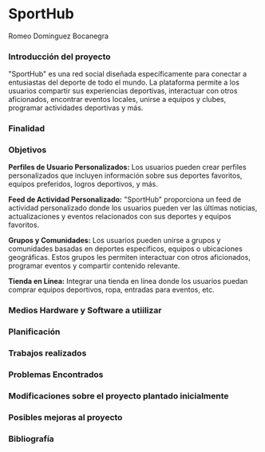 # SportHub
Romeo Dominguez Bocanegra

### Introducción del proyecto
"SportHub" es una red social diseñada específicamente para conectar a entusiastas del deporte de todo el mundo. La plataforma permite a los usuarios compartir sus experiencias deportivas, interactuar con otros aficionados, encontrar eventos locales, unirse a equipos y clubes, programar actividades deportivas y más.
### Finalidad
### Objetivos
**Perfiles de Usuario Personalizados:** Los usuarios pueden crear perfiles personalizados que incluyen información sobre sus deportes favoritos, equipos preferidos, logros deportivos, y más.

**Feed de Actividad Personalizado:** "SportHub" proporciona un feed de actividad personalizado donde los usuarios pueden ver las últimas noticias, actualizaciones y eventos relacionados con sus deportes y equipos favoritos.

**Grupos y Comunidades:** Los usuarios pueden unirse a grupos y comunidades basadas en deportes específicos, equipos o ubicaciones geográficas. Estos grupos les permiten interactuar con otros aficionados, programar eventos y compartir contenido relevante.

**Tienda en Línea:** Integrar una tienda en línea donde los usuarios puedan comprar equipos deportivos, ropa, entradas para eventos, etc.
### Medios Hardware y Software a utiilizar
### Planificación
### Trabajos realizados
### Problemas Encontrados
### Modificaciones sobre el proyecto plantado inicialmente
### Posibles mejoras al proyecto
### Bibliografía
